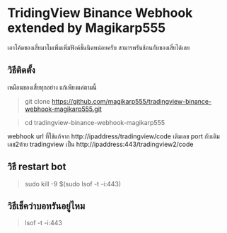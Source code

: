# TridingView Binance Webhook extended by Magikarp555

เอาโค้ดของเสี่ยมาโมเพิ่มเพิ่มฟังค์ชั่นนิดหน่อยครับ สามารพรันช้อนกับของเสี่ยได้เลย

## วิธีติดตั้ง
เหมือนของเสี่ยทุกอย่าง แก้เพียงแค่ตามนี้

> git clone https://github.com/magikarp555/tradingview-binance-webhook-magikarp555.git

> cd tradingview-binance-webhook-magikarp555

webhook url ที่ใช้แก้จาก
http://ipaddress/tradingview/code
เติมเลข port กับเติมเลข2ท้าย tradingview เป็น
http://ipaddress:443/tradingview2/code

## วิธี restart bot
> sudo kill -9 $(sudo lsof -t -i:443)

## วิธีเช็คว่าบอทรันอยู่ไหม
> lsof -t -i:443